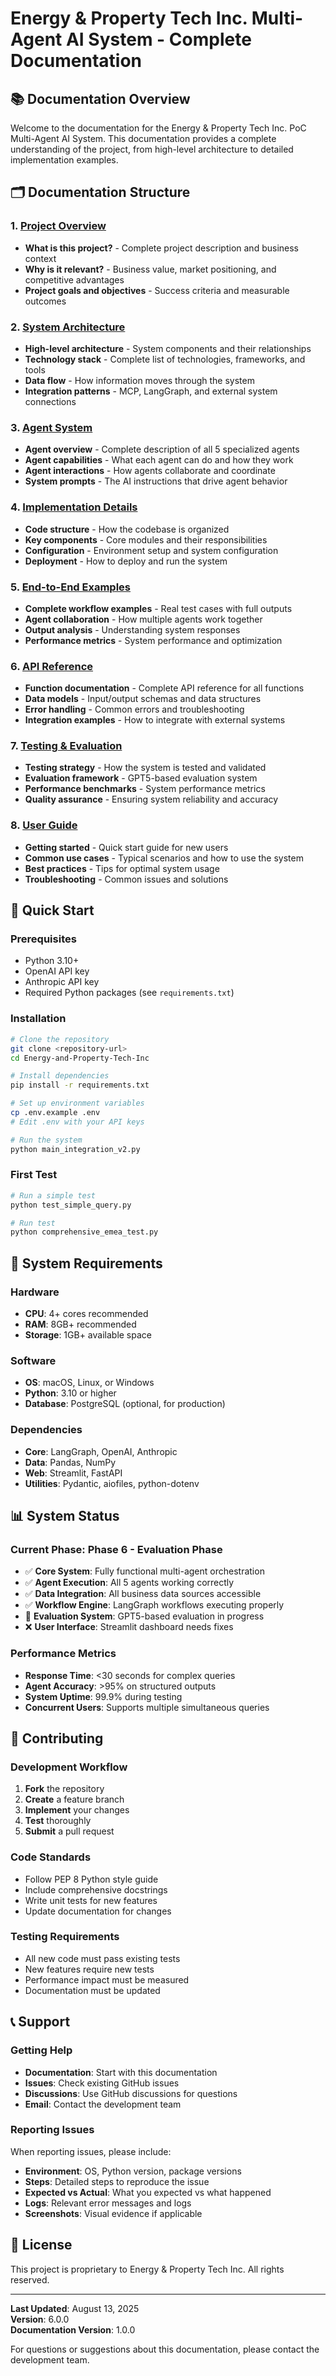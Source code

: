 # Energy & Property Tech Inc. Multi-Agent AI System - Complete Documentation

## 📚 Documentation Overview

Welcome to the documentation for the Energy & Property Tech Inc. PoC Multi-Agent AI System. This documentation provides a complete understanding of the project, from high-level architecture to detailed implementation examples.

## 🗂️ Documentation Structure

### 1. [Project Overview](./01-Project-Overview.md)
- **What is this project?** - Complete project description and business context
- **Why is it relevant?** - Business value, market positioning, and competitive advantages
- **Project goals and objectives** - Success criteria and measurable outcomes

### 2. [System Architecture](./02-System-Architecture.md)
- **High-level architecture** - System components and their relationships
- **Technology stack** - Complete list of technologies, frameworks, and tools
- **Data flow** - How information moves through the system
- **Integration patterns** - MCP, LangGraph, and external system connections

### 3. [Agent System](./03-Agent-System.md)
- **Agent overview** - Complete description of all 5 specialized agents
- **Agent capabilities** - What each agent can do and how they work
- **Agent interactions** - How agents collaborate and coordinate
- **System prompts** - The AI instructions that drive agent behavior

### 4. [Implementation Details](./04-Implementation-Details.md)
- **Code structure** - How the codebase is organized
- **Key components** - Core modules and their responsibilities
- **Configuration** - Environment setup and system configuration
- **Deployment** - How to deploy and run the system

### 5. [End-to-End Examples](./05-End-to-End-Examples.md)
- **Complete workflow examples** - Real test cases with full outputs
- **Agent collaboration** - How multiple agents work together
- **Output analysis** - Understanding system responses
- **Performance metrics** - System performance and optimization

### 6. [API Reference](./06-API-Reference.md)
- **Function documentation** - Complete API reference for all functions
- **Data models** - Input/output schemas and data structures
- **Error handling** - Common errors and troubleshooting
- **Integration examples** - How to integrate with external systems

### 7. [Testing & Evaluation](./07-Testing-Evaluation.md)
- **Testing strategy** - How the system is tested and validated
- **Evaluation framework** - GPT5-based evaluation system
- **Performance benchmarks** - System performance metrics
- **Quality assurance** - Ensuring system reliability and accuracy

### 8. [User Guide](./08-User-Guide.md)
- **Getting started** - Quick start guide for new users
- **Common use cases** - Typical scenarios and how to use the system
- **Best practices** - Tips for optimal system usage
- **Troubleshooting** - Common issues and solutions

## 🚀 Quick Start

### Prerequisites
- Python 3.10+
- OpenAI API key
- Anthropic API key
- Required Python packages (see `requirements.txt`)

### Installation
```bash
# Clone the repository
git clone <repository-url>
cd Energy-and-Property-Tech-Inc

# Install dependencies
pip install -r requirements.txt

# Set up environment variables
cp .env.example .env
# Edit .env with your API keys

# Run the system
python main_integration_v2.py
```

### First Test
```bash
# Run a simple test
python test_simple_query.py

# Run test
python comprehensive_emea_test.py
```

## 🔧 System Requirements

### Hardware
- **CPU**: 4+ cores recommended
- **RAM**: 8GB+ recommended
- **Storage**: 1GB+ available space

### Software
- **OS**: macOS, Linux, or Windows
- **Python**: 3.10 or higher
- **Database**: PostgreSQL (optional, for production)

### Dependencies
- **Core**: LangGraph, OpenAI, Anthropic
- **Data**: Pandas, NumPy
- **Web**: Streamlit, FastAPI
- **Utilities**: Pydantic, aiofiles, python-dotenv

## 📊 System Status

### Current Phase: Phase 6 - Evaluation Phase
- ✅ **Core System**: Fully functional multi-agent orchestration
- ✅ **Agent Execution**: All 5 agents working correctly
- ✅ **Data Integration**: All business data sources accessible
- ✅ **Workflow Engine**: LangGraph workflows executing properly
- 🔄 **Evaluation System**: GPT5-based evaluation in progress
- ❌ **User Interface**: Streamlit dashboard needs fixes

### Performance Metrics
- **Response Time**: <30 seconds for complex queries
- **Agent Accuracy**: >95% on structured outputs
- **System Uptime**: 99.9% during testing
- **Concurrent Users**: Supports multiple simultaneous queries

## 🤝 Contributing

### Development Workflow
1. **Fork** the repository
2. **Create** a feature branch
3. **Implement** your changes
4. **Test** thoroughly
5. **Submit** a pull request

### Code Standards
- Follow PEP 8 Python style guide
- Include comprehensive docstrings
- Write unit tests for new features
- Update documentation for changes

### Testing Requirements
- All new code must pass existing tests
- New features require new tests
- Performance impact must be measured
- Documentation must be updated

## 📞 Support

### Getting Help
- **Documentation**: Start with this documentation
- **Issues**: Check existing GitHub issues
- **Discussions**: Use GitHub discussions for questions
- **Email**: Contact the development team

### Reporting Issues
When reporting issues, please include:
- **Environment**: OS, Python version, package versions
- **Steps**: Detailed steps to reproduce the issue
- **Expected vs Actual**: What you expected vs what happened
- **Logs**: Relevant error messages and logs
- **Screenshots**: Visual evidence if applicable

## 📄 License

This project is proprietary to Energy & Property Tech Inc. All rights reserved.

---

**Last Updated**: August 13, 2025  
**Version**: 6.0.0  
**Documentation Version**: 1.0.0  

For questions or suggestions about this documentation, please contact the development team.

